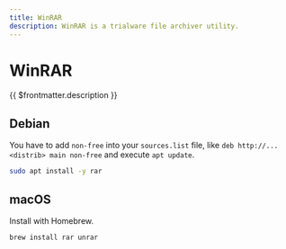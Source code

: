 ```yaml
---
title: WinRAR
description: WinRAR is a trialware file archiver utility.
---
```


# WinRAR

{{ $frontmatter.description }}

## Debian

You have to add `non-free` into your `sources.list` file, like `deb http://... <distrib> main non-free` and execute `apt update`.

```sh
sudo apt install -y rar
```

## macOS

Install with Homebrew.

```sh
brew install rar unrar
```
